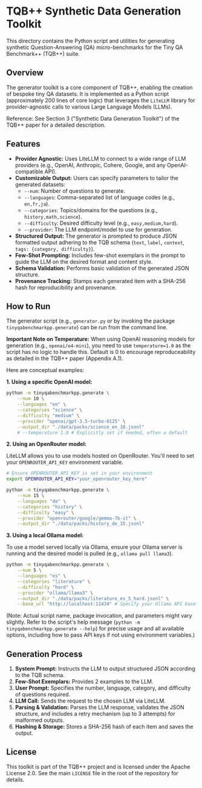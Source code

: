 # TQB++ Synthetic Data Generation Toolkit

<!-- SPDX-License-Identifier: Apache-2.0 -->

This directory contains the Python script and utilities for generating synthetic Question-Answering (QA) micro-benchmarks for the Tiny QA Benchmark++ (TQB++) suite.

## Overview

The generator toolkit is a core component of TQB++, enabling the creation of bespoke tiny QA datasets. It is implemented as a Python script (approximately 200 lines of core logic) that leverages the `LiteLLM` library for provider-agnostic calls to various Large Language Models (LLMs).

Reference: See Section 3 ("Synthetic Data Generation Toolkit") of the TQB++ paper for a detailed description.

## Features

*   **Provider Agnostic:** Uses LiteLLM to connect to a wide range of LLM providers (e.g., OpenAI, Anthropic, Cohere, Google, and any OpenAI-compatible API).
*   **Customizable Output:** Users can specify parameters to tailor the generated datasets:
    *   `--num`: Number of questions to generate.
    *   `--languages`: Comma-separated list of language codes (e.g., `en,fr,ja`).
    *   `--categories`: Topics/domains for the questions (e.g., `history,math,science`).
    *   `--difficulty`: Desired difficulty level (e.g., `easy,medium,hard`).
    *   `--provider`: The LLM endpoint/model to use for generation.
*   **Structured Output:** The generator is prompted to produce JSON formatted output adhering to the TQB schema (`text`, `label`, `context`, `tags: {category, difficulty}`).
*   **Few-Shot Prompting:** Includes few-shot exemplars in the prompt to guide the LLM on the desired format and content style.
*   **Schema Validation:** Performs basic validation of the generated JSON structure.
*   **Provenance Tracking:** Stamps each generated item with a SHA-256 hash for reproducibility and provenance.

## How to Run

The generator script (e.g., `generator.py` or by invoking the package `tinyqabenchmarkpp.generate`) can be run from the command line. 

**Important Note on Temperature:** When using OpenAI reasoning models for generation (e.g., `openai/o4-mini`), you need to use `temperature=1.0` as the script has no logic to handle this. Default is 0 to encourage reproduceability as detailed in the TQB++ paper (Appendix A.1).

Here are conceptual examples:

**1. Using a specific OpenAI model:**

```bash
python -m tinyqabenchmarkpp.generate \
    --num 10 \
    --languages "en" \
    --categories "science" \
    --difficulty "medium" \
    --provider "openai/gpt-3.5-turbo-0125" \
    --output_dir "./data/packs/science_en_10.jsonl" 
    # --temperature 1.0 # Explicitly set if needed, often a default
```

**2. Using an OpenRouter model:**

LiteLLM allows you to use models hosted on OpenRouter. You'll need to set your `OPENROUTER_API_KEY` environment variable.

```bash
# Ensure OPENROUTER_API_KEY is set in your environment
export OPENROUTER_API_KEY="your_openrouter_key_here"

python -m tinyqabenchmarkpp.generate \
    --num 15 \
    --languages "de" \
    --categories "history" \
    --difficulty "easy" \
    --provider "openrouter/google/gemma-7b-it" \
    --output_dir "./data/packs/history_de_15.jsonl"
```

**3. Using a local Ollama model:**

To use a model served locally via Ollama, ensure your Ollama server is running and the desired model is pulled (e.g., `ollama pull llama3`).

```bash
python -m tinyqabenchmarkpp.generate \
    --num 5 \
    --languages "es" \
    --categories "literature" \
    --difficulty "hard" \
    --provider "ollama/llama3" \
    --output_dir "./data/packs/literature_es_5_hard.jsonl" \
    --base_url "http://localhost:11434" # Specify your Ollama API base URL
```

(Note: Actual script name, package invocation, and parameters might vary slightly. Refer to the script's help message (`python -m tinyqabenchmarkpp.generate --help`) for precise usage and all available options, including how to pass API keys if not using environment variables.)

## Generation Process

1.  **System Prompt:** Instructs the LLM to output structured JSON according to the TQB schema.
2.  **Few-Shot Exemplars:** Provides 2 examples to the LLM.
3.  **User Prompt:** Specifies the number, language, category, and difficulty of questions required.
4.  **LLM Call:** Sends the request to the chosen LLM via LiteLLM.
5.  **Parsing & Validation:** Parses the LLM response, validates the JSON structure, and includes a retry mechanism (up to 3 attempts) for malformed outputs.
6.  **Hashing & Storage:** Stores a SHA-256 hash of each item and saves the output.

## License

This toolkit is part of the TQB++ project and is licensed under the Apache License 2.0. See the main `LICENSE` file in the root of the repository for details.

